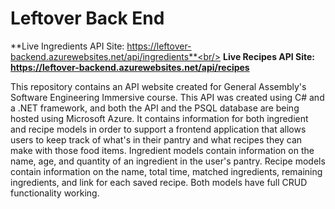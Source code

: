 # Leftover Back End

**Live Ingredients API Site: https://leftover-backend.azurewebsites.net/api/ingredients**<br/>
**Live Recipes API Site: https://leftover-backend.azurewebsites.net/api/recipes**

This repository contains an API website created for General Assembly's Software Engineering Immersive course. This API was created using C# and a .NET framework, and both the API and the PSQL database are being hosted using Microsoft Azure. It contains information for both ingredient and recipe models in order to support a frontend application that allows users to keep track of what's in their pantry and what recipes they can make with those food items. Ingredient models contain information on the name, age, and quantity of an ingredient in the user's pantry. Recipe models contain information on the name, total time, matched ingredients, remaining ingredients, and link for each saved recipe. Both models have full CRUD functionality working.
